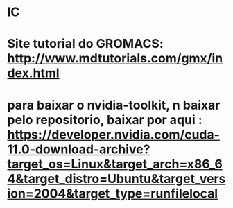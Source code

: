 # IC
# Site tutorial do GROMACS: http://www.mdtutorials.com/gmx/index.html

# para baixar o nvidia-toolkit, n baixar pelo repositorio, baixar por aqui : https://developer.nvidia.com/cuda-11.0-download-archive?target_os=Linux&target_arch=x86_64&target_distro=Ubuntu&target_version=2004&target_type=runfilelocal
